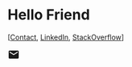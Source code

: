 # Hello Friend

[[Contact](https://alexomara.com/contact/), [LinkedIn](https://www.linkedin.com/in/alexanderomara), [StackOverflow](https://stackoverflow.com/cv/alexanderomara)]

<svg style="width:24px;height:24px" viewBox="0 0 24 24">
    <path fill="currentColor" d="M20,8L12,13L4,8V6L12,11L20,6M20,4H4C2.89,4 2,4.89 2,6V18A2,2 0 0,0 4,20H20A2,2 0 0,0 22,18V6C22,4.89 21.1,4 20,4Z" />
</svg>
